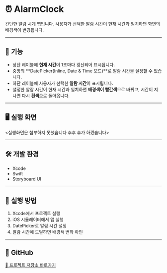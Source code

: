 # ⏰ AlarmClock

간단한 알람 시계 앱입니다. 사용자가 선택한 알람 시간이 현재 시간과 일치하면 화면의 배경색이 변경됩니다.  

---

## 📌 기능
- 상단 레이블에 **현재 시간**이 1초마다 갱신되어 표시됩니다.
- 중앙의 **DatePicker(Inline, Date & Time 모드)**로 알람 시간을 설정할 수 있습니다.
- 하단 레이블에 사용자가 선택한 **알람 시간**이 표시됩니다.
- 설정한 알람 시간이 현재 시간과 일치하면 **배경색이 빨간색**으로 바뀌고, 시간이 지나면 다시 **흰색**으로 돌아옵니다.

---

## 🖥 실행 화면
<실행화면은 첨부하지 못했습니다 추후 추가 하겠습니다>

---

## 🛠 개발 환경
- Xcode
- Swift
- Storyboard UI

---

## 📂 실행 방법
1. Xcode에서 프로젝트 실행
2. iOS 시뮬레이터에서 앱 실행
3. DatePicker로 알람 시간 설정
4. 알람 시간에 도달하면 배경색 변화 확인

---

## 📎 GitHub
[🔗 프로젝트 저장소 바로가기](https://github.com/Jihyo3/AlarmClock)

